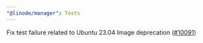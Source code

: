 ```yaml
---
"@linode/manager": Tests
---
```


Fix test failure related to Ubuntu 23.04 Image deprecation ([#10091](https://github.com/linode/manager/pull/10091))

